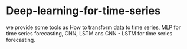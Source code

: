 # Deep-learning-for-time-series
we provide some tools as How to transform data to time series, MLP for time series forecasting, CNN, LSTM ans CNN - LSTM for time series forecasting.

